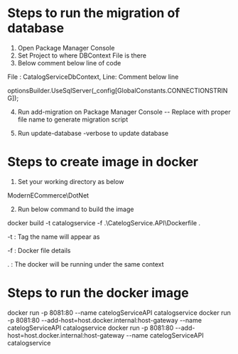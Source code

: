 # Steps to run the migration of database

1. Open Package Manager Console
2. Set Project to where DBContext File is there
3. Below comment below line of code 

File : CatalogServiceDbContext, 
Line: Comment below line

optionsBuilder.UseSqlServer(_config[GlobalConstants.CONNECTIONSTRING]);

4. Run add-migration <filename> on Package Manager Console
-- Replace <filename>  with proper file name to generate migration script

5. Run update-database -verbose to update database


# Steps to create image in docker

1. Set your working directory as below

ModernECommerce\DotNet

2. Run below command to build the image

docker build -t catalogservice -f .\CatelogService.API\Dockerfile .

-t : Tag the name will appear as

-f : Docker file details

. : The docker will be running under the same context

# Steps to run the docker image

docker run -p 8081:80 --name catelogServiceAPI catalogservice
docker run -p 8081:80 --add-host=host.docker.internal:host-gateway --name catelogServiceAPI catalogservice
docker run -p 8081:80 --add-host=host.docker.internal:host-gateway --name catelogServiceAPI catalogservice